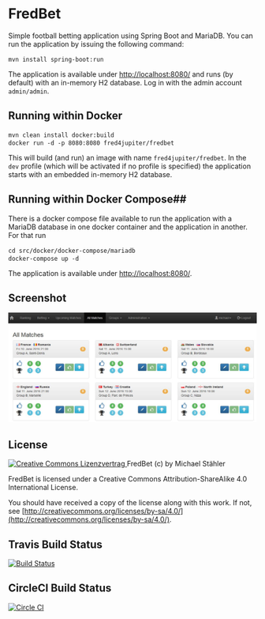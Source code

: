 # FredBet #

Simple football betting application using Spring Boot and MariaDB. You can run the application by issuing the following command:

	mvn install spring-boot:run

The application is available under [http://localhost:8080/](http://localhost:8080/) and runs (by default) with an in-memory H2 database. Log in with the admin account `admin/admin`.

## Running within Docker ##

	mvn clean install docker:build
	docker run -d -p 8080:8080 fred4jupiter/fredbet

This will build (and run) an image with name `fred4jupiter/fredbet`. In the `dev` profile (which will be activated if no profile is specified) the application starts with an embedded in-memory H2 database.

## Running within Docker Compose##

There is a docker compose file available to run the application with a MariaDB database in one docker container and the application in another. For that run

	cd src/docker/docker-compose/mariadb
	docker-compose up -d

The application is available under [http://localhost:8080/](http://localhost:8080/).

## Screenshot ##

![FredBet Screenshot](/src/docs/screenshot/Screenshot1.jpg?raw=true "FredBet Screenshot")

## License ##

<a rel="license" href="http://creativecommons.org/licenses/by-sa/4.0/">
	<img alt="Creative Commons Lizenzvertrag" style="border-width:0" src="https://i.creativecommons.org/l/by-sa/4.0/88x31.png" />
</a> FredBet (c) by Michael Stähler

FredBet is licensed under a Creative Commons Attribution-ShareAlike 4.0 International License.

You should have received a copy of the license along with this work. If not, see [http://creativecommons.org/licenses/by-sa/4.0/](http://creativecommons.org/licenses/by-sa/4.0/).

## Travis Build Status ##
[![Build Status](https://travis-ci.org/fred4jupiter/fredbet.svg?branch=master)](https://travis-ci.org/fred4jupiter/fredbet)

## CircleCI Build Status ##

[![Circle CI](https://circleci.com/gh/fred4jupiter/fredbet.svg?style=shield)](https://circleci.com/gh/fred4jupiter/fredbet)

